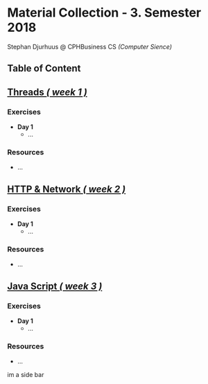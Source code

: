 # Material Collection - 3. Semester 2018
Stephan Djurhuus @ CPHBusiness CS *(Computer Sience)*

## Table of Content

## [Threads *( week 1 )*](subjects/w1-threads.md)

### Exercises
* **Day 1**
  * ...

### Resources
* ...


## [HTTP & Network *( week 2 )*](subjects/w2-http-network.md)

### Exercises
* **Day 1**
  * ...

### Resources
* ...


## [Java Script *( week 3 )*](subjects/w3-java-script.md)

### Exercises
* **Day 1**
  * ...

### Resources
* ...


<div class="sidebar">im a side bar</div>
